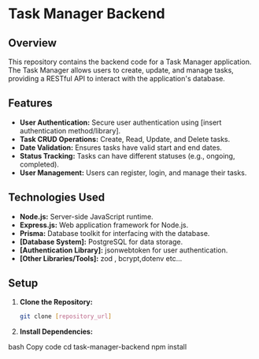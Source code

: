 # Task Manager Backend

## Overview

This repository contains the backend code for a Task Manager application. The Task Manager allows users to create, update, and manage tasks, providing a RESTful API to interact with the application's database.

## Features

- **User Authentication:** Secure user authentication using [insert authentication method/library].
- **Task CRUD Operations:** Create, Read, Update, and Delete tasks.
- **Date Validation:** Ensures tasks have valid start and end dates.
- **Status Tracking:** Tasks can have different statuses (e.g., ongoing, completed).
- **User Management:** Users can register, login, and manage their tasks.

## Technologies Used

- **Node.js:** Server-side JavaScript runtime.
- **Express.js:** Web application framework for Node.js.
- **Prisma:** Database toolkit for interfacing with the database.
- **[Database System]:**  PostgreSQL for data storage.
- **[Authentication Library]:** jsonwebtoken for user authentication.
- **[Other Libraries/Tools]:**  zod , bcrypt,dotenv etc...

## Setup

1. **Clone the Repository:**
   ```bash
   git clone [repository_url]

2. **Install Dependencies:**

bash
Copy code
cd task-manager-backend
npm install
